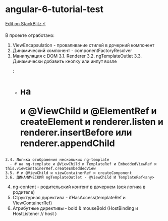 # angular-6-tutorial-test

[Edit on StackBlitz ⚡️](https://stackblitz.com/edit/angular-6-tutorial-test)

В проекте отработано:
  1. ViewEncapsulation - проваливание стилей в дочерний компонент
  2. Динамический компонент - componentFactoryResolver
  3. Манипуляция с DOM
    3.1. Renderer
    3.2. ngTemplateOutlet
    3.3. Динамически добавить кнопку или инпут возле <p>:
      - # на <p> и @ViewChild и @ElementRef и createElement и renderer.listen и renderer.insertBefore или renderer.appendChild
    3.4. Логика отображения нескольких ng-template 
      - # на ng-template и @ViewChild и TemplateRef и EmbeddedViewRef и this.viewContainerRef.createEmbeddedView
    3.5. # и @ViewChild и viewContainerRef и createComponent
    3.6. ДИНАМИЧЕСКИЙ ngTemplateOutlet - @ViewChild И TemplateRef<any>
  4. ng-content - родительский контент в дочернем (вся логика в родителе)
  5. Структурная директива - ifHasAccess(templateRef и ViewContainerRef)
  6. Атрибутные директивы - bold & mouseBold (HostBinding и HostListener // host )